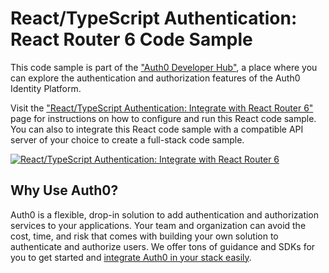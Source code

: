 # React/TypeScript Authentication: React Router 6 Code Sample

This code sample is part of the ["Auth0 Developer Hub"](https://auth0.com/developers/hub), a place where you can explore the authentication and authorization features of the Auth0 Identity Platform.

Visit the ["React/TypeScript Authentication: Integrate with React Router 6"](https://auth0.com/developers/hub/code-samples/spa/react-typescript/react-router-6-basic-authentication) page for instructions on how to configure and run this React code sample. You can also to integrate this React code sample with a compatible API server of your choice to create a full-stack code sample.

[![React/TypeScript Authentication: Integrate with React Router 6](https://cdn.auth0.com/blog/hub/code-samples/spa/react-typescript/react-router-6-basic-authentication.png)](https://auth0.com/developers/hub/code-samples/spa/react-typescript/react-router-6-basic-authentication)

## Why Use Auth0?

Auth0 is a flexible, drop-in solution to add authentication and authorization services to your applications. Your team and organization can avoid the cost, time, and risk that comes with building your own solution to authenticate and authorize users. We offer tons of guidance and SDKs for you to get started and [integrate Auth0 in your stack easily](https://auth0.com/developers/hub/code-samples/full-stack).
